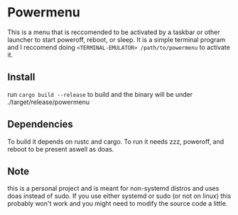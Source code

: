 # Powermenu
This is a menu that is reccomended to be activated by a taskbar or other launcher to start poweroff, reboot, or sleep. It is a simple terminal program and I reccomend doing `<TERMINAL-EMULATOR> /path/to/powermenu` to activate it.
## Install
run `cargo build --release` to build and the binary will be under ./target/release/powermenu
## Dependencies
To build it depends on rustc and cargo. To run it needs zzz, poweroff, and reboot to be present aswell as doas.
## Note
this is a personal project and is meant for non-systemd distros and uses doas instead of sudo. If you use either systemd or sudo (or not on linux) this probably won't work and you might need to modify the source code a little.

